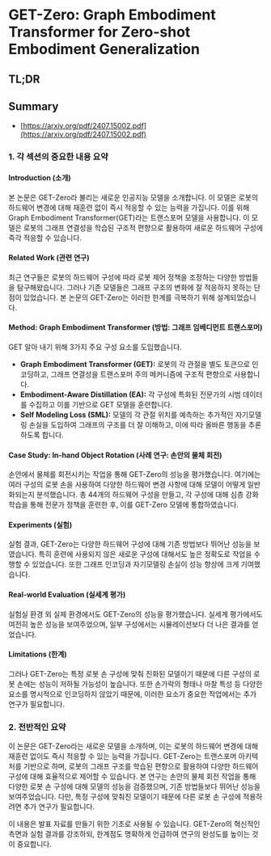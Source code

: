 # GET-Zero: Graph Embodiment Transformer for Zero-shot Embodiment Generalization
## TL;DR
## Summary
- [https://arxiv.org/pdf/2407.15002.pdf](https://arxiv.org/pdf/2407.15002.pdf)

### 1. 각 섹션의 중요한 내용 요약 

#### Introduction (소개)
본 논문은 GET-Zero라 불리는 새로운 인공지능 모델을 소개합니다. 이 모델은 로봇의 하드웨어 변경에 대해 재훈련 없이 즉시 적응할 수 있는 능력을 가집니다. 이를 위해 Graph Embodiment Transformer(GET)라는 트랜스포머 모델을 사용합니다. 이 모델은 로봇의 그래프 연결성을 학습된 구조적 편향으로 활용하여 새로운 하드웨어 구성에 즉각 적응할 수 있습니다.

#### Related Work (관련 연구)
최근 연구들은 로봇의 하드웨어 구성에 따라 로봇 제어 정책을 조정하는 다양한 방법들을 탐구해왔습니다. 그러나 기존 모델들은 그래프 구조의 변화에 잘 적응하지 못하는 단점이 있었습니다. 본 논문의 GET-Zero는 이러한 한계를 극복하기 위해 설계되었습니다.

#### Method: Graph Embodiment Transformer (방법: 그래프 임베디먼트 트랜스포머)
GET 알아 내기 위해 3가지 주요 구성 요소를 도입했습니다.
- **Graph Embodiment Transformer (GET):** 로봇의 각 관절을 별도 토큰으로 인코딩하고, 그래프 연결성을 트랜스포머 주의 메커니즘에 구조적 편향으로 사용합니다.
- **Embodiment-Aware Distillation (EA):** 각 구성에 특화된 전문가의 시범 데이터를 수집하고 이를 기반으로 GET 모델을 훈련합니다.
- **Self Modeling Loss (SML):** 모델의 각 관절 위치를 예측하는 추가적인 자기모델링 손실을 도입하여 그래프의 구조를 더 잘 이해하고, 이에 따라 올바른 행동을 추론하도록 합니다.

#### Case Study: In-hand Object Rotation (사례 연구: 손안의 물체 회전)
손안에서 물체를 회전시키는 작업을 통해 GET-Zero의 성능을 평가했습니다. 여기에는 여러 구성의 로봇 손을 사용하여 다양한 하드웨어 변경 사항에 대해 모델이 어떻게 일반화되는지 분석했습니다. 총 44개의 하드웨어 구성을 만들고, 각 구성에 대해 심층 강화학습을 통해 전문가 정책을 훈련한 후, 이를 GET-Zero 모델에 통합하였습니다.

#### Experiments (실험)
실험 결과, GET-Zero는 다양한 하드웨어 구성에 대해 기존 방법보다 뛰어난 성능을 보였습니다. 특히 훈련에 사용되지 않은 새로운 구성에 대해서도 높은 정확도로 작업을 수행할 수 있었습니다. 또한 그래프 인코딩과 자기모델링 손실이 성능 향상에 크게 기여했습니다.

#### Real-world Evaluation (실세계 평가)
실험실 환경 외 실제 환경에서도 GET-Zero의 성능을 평가했습니다. 실세계 평가에서도 여전히 높은 성능을 보여주었으며, 일부 구성에서는 시뮬레이션보다 더 나은 결과를 얻었습니다.

#### Limitations (한계)
그러나 GET-Zero는 특정 로봇 손 구성에 맞춰 진화된 모델이기 때문에 다른 구성의 로봇 손에는 성능이 저하될 가능성이 높습니다. 또한 손가락의 형태나 마찰 특성 등 다양한 요소를 명시적으로 인코딩하지 않았기 때문에, 이러한 요소가 중요한 작업에서는 추가 연구가 필요합니다.

### 2. 전반적인 요약

이 논문은 GET-Zero라는 새로운 모델을 소개하며, 이는 로봇의 하드웨어 변경에 대해 재훈련 없이도 즉시 적응할 수 있는 능력을 가집니다. GET-Zero는 트랜스포머 아키텍처를 기반으로 하며, 로봇의 그래프 구조를 학습된 편향으로 활용하여 다양한 하드웨어 구성에 대해 효율적으로 제어할 수 있습니다. 본 연구는 손안의 물체 회전 작업을 통해 다양한 로봇 손 구성에 대해 모델의 성능을 검증했으며, 기존 방법들보다 뛰어난 성능을 보여주었습니다. 다만, 특정 구성에 맞춰진 모델이기 때문에 다른 로봇 손 구성에 적용하려면 추가 연구가 필요합니다.

이 내용은 발표 자료를 만들기 위한 기초로 사용될 수 있습니다. GET-Zero의 혁신적인 측면과 실험 결과를 강조하되, 한계점도 명확하게 언급하여 연구의 완성도를 높이는 것이 중요합니다.